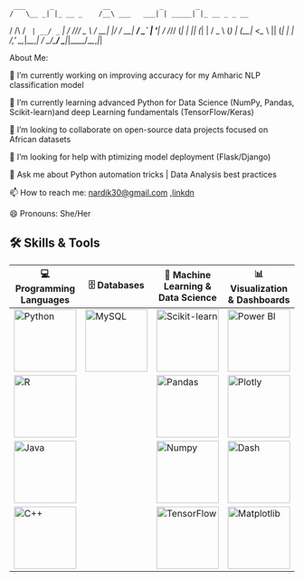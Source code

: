 
       
     ___      _            __            _        _             
    /   \__ _| |_ __ _    /__\ ___   ___| | _____| |_ __ _ _ __ 
   / /\ / _` | __/ _` |  / \/// _ \ / __| |/ / __| __/ _` | '__|
  / /_// (_| | || (_| | / _  \ (_) | (__|   <\__ \ || (_| | |   
 /___,' \__,_|\__\__,_| \/ \_/\___/ \___|_|\_\___/\__\__,_|_|   
                                                                
                                                
                               

About Me:

 🔭 I’m currently working on improving accuracy for my Amharic NLP classification model  
 
 🌱 I’m currently learning advanced Python for Data Science (NumPy, Pandas, Scikit-learn)and deep Learning fundamentals (TensorFlow/Keras)
 
 👯 I’m looking to collaborate on open-source data projects focused on African datasets 
 
 🤔 I’m looking for help with ptimizing model deployment (Flask/Django) 
 
💬 Ask me about  Python automation tricks | Data Analysis best practices

📫 How to reach me: nardik30@gmail.com  ,[linkdn](https://www.linkedin.com/in/nardos-molla-84979636b/)

😄 Pronouns: She/Her 

## 🛠️ Skills & Tools

| 💻 Programming Languages | 🗄️ Databases | 🤖 Machine Learning & Data Science | 📊 Visualization & Dashboards | ⚙️ Tools & Others |
|--------------------------|--------------|-----------------------------------|-------------------------------|-------------------|
| <img src="https://img.shields.io/badge/Python-3776AB?style=for-the-badge&logo=python&logoColor=white" alt="Python" width="110"/> | <img src="https://img.shields.io/badge/MySQL-4479A1?style=for-the-badge&logo=mysql&logoColor=white" alt="MySQL" width="110"/> | <img src="https://img.shields.io/badge/Scikit--Learn-F7931E?style=for-the-badge&logo=scikit-learn&logoColor=white" alt="Scikit-learn" width="110"/> | <img src="https://img.shields.io/badge/PowerBI-F2C811?style=for-the-badge&logo=powerbi&logoColor=black" alt="Power BI" width="110"/> | <img src="https://img.shields.io/badge/Jupyter-F37626?style=for-the-badge&logo=jupyter&logoColor=white" alt="Jupyter" width="110"/> |
| <img src="https://img.shields.io/badge/R-276DC3?style=for-the-badge&logo=r&logoColor=white" alt="R" width="110"/> |              | <img src="https://img.shields.io/badge/Pandas-150458?style=for-the-badge&logo=pandas&logoColor=white" alt="Pandas" width="110"/> | <img src="https://img.shields.io/badge/Plotly-3F4F75?style=for-the-badge&logo=plotly&logoColor=white" alt="Plotly" width="110"/> | <img src="https://img.shields.io/badge/GitHub-181717?style=for-the-badge&logo=github&logoColor=white" alt="GitHub" width="110"/> |
| <img src="https://img.shields.io/badge/Java-007396?style=for-the-badge&logo=java&logoColor=white" alt="Java" width="110"/> |              | <img src="https://img.shields.io/badge/Numpy-013243?style=for-the-badge&logo=numpy&logoColor=white" alt="Numpy" width="110"/> | <img src="https://img.shields.io/badge/Dash-00A3E0?style=for-the-badge&logo=plotly&logoColor=white" alt="Dash" width="110"/> | <img src="https://img.shields.io/badge/VSCode-007ACC?style=for-the-badge&logo=visual%20studio%20code&logoColor=white" alt="VS Code" width="110"/> |
| <img src="https://img.shields.io/badge/C++-00599C?style=for-the-badge&logo=c%2B%2B&logoColor=white" alt="C++" width="110"/> |              | <img src="https://img.shields.io/badge/TensorFlow-FF6F00?style=for-the-badge&logo=tensorflow&logoColor=white" alt="TensorFlow" width="110"/> | <img src="https://img.shields.io/badge/Matplotlib-11557C?style=for-the-badge&logo=matplotlib&logoColor=white" alt="Matplotlib" width="110"/> |                   |

